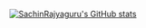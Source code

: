 [![SachinRajyaguru's GitHub stats](https://github-readme-stats.vercel.app/api?username=SachinRajyaguru&count_private=true&show_icons=true&theme=dark)](https://github.com/anuraghazra/github-readme-stats)
